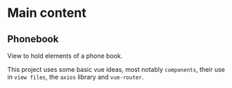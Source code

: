 # Main content
## Phonebook
View to hold elements of a phone book.

This project uses some basic vue ideas, most notably 
```components```, their use in ```view files```, the ```axios``` library and ```vue-router```.


